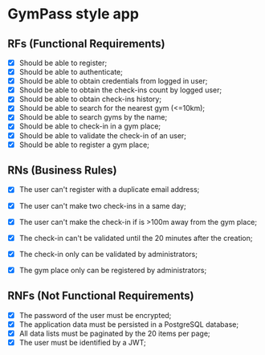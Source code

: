 # GymPass style app

## RFs (Functional Requirements)

- [x] Should be able to register;
- [x] Should be able to authenticate;
- [x] Should be able to obtain credentials from logged in user;
- [x] Should be able to obtain the check-ins count by logged user;
- [x] Should be able to obtain check-ins history;
- [x] Should be able to search for the nearest gym (<=10km);
- [x] Should be able to search gyms by the name;
- [x] Should be able to check-in in a gym place;
- [x] Should be able to validate the check-in of an user;
- [x] Should be able to register a gym place;

## RNs (Business Rules)

- [x] The user can't register with a duplicate email address;
- [x] The user can't make two check-ins in a same day;
- [x] The user can't make the check-in if is >100m away from the gym place;
- [x] The check-in can't be validated until the 20 minutes after the creation;
- [x] The check-in only can be validated by administrators;
- [x] The gym place only can be registered by administrators;


## RNFs (Not Functional Requirements)

- [x] The password of the user must be encrypted;
- [x] The application data must be persisted in a PostgreSQL database;
- [x] All data lists must be paginated by the 20 items per page;
- [x] The user must be identified by a JWT;
